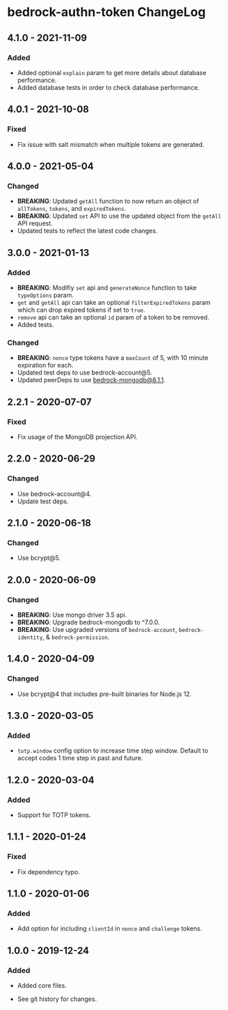 # bedrock-authn-token ChangeLog

## 4.1.0 - 2021-11-09

### Added
- Added optional `explain` param to get more details about database performance.
- Added database tests in order to check database performance.

## 4.0.1 - 2021-10-08

### Fixed
- Fix issue with salt mismatch when multiple tokens are generated.

## 4.0.0 - 2021-05-04

### Changed
- **BREAKING**: Updated `getAll` function to now return an object of
  `allTokens`, `tokens`, and `expiredTokens`.
- **BREAKING**: Updated `set` API to use the updated object from the `getAll`
  API request.
- Updated tests to reflect the latest code changes.

## 3.0.0 - 2021-01-13

### Added
- **BREAKING**: Modifiy `set` api and `generateNonce` function to take
  `typeOptions` param.
- `get` and `getAll` api can take an optional `filterExpiredTokens` param
  which can drop expired tokens if set to `true`.
- `remove` api can take an optional `id` param of a token to be removed.
- Added tests.

### Changed
- **BREAKING**: `nonce` type tokens have a `maxCount` of 5, with 10 minute
  expiration for each.
- Updated test deps to use bedrock-account@5.
- Updated peerDeps to use bedrock-mongodb@8.1.1.

## 2.2.1 - 2020-07-07

### Fixed
- Fix usage of the MongoDB projection API.

## 2.2.0 - 2020-06-29

### Changed
- Use bedrock-account@4.
- Update test deps.

## 2.1.0 - 2020-06-18

### Changed
- Use bcrypt@5.

## 2.0.0 - 2020-06-09

### Changed
- **BREAKING**: Use mongo driver 3.5 api.
- **BREAKING**: Upgrade bedrock-mongodb to ^7.0.0.
- **BREAKING**: Use upgraded versions of `bedrock-account`, `bedrock-identity`,
  & `bedrock-permission`.

## 1.4.0 - 2020-04-09

### Changed
- Use bcrypt@4 that includes pre-built binaries for Node.js 12.

## 1.3.0 - 2020-03-05

### Added
- `totp.window` config option to increase time step window. Default to accept
  codes 1 time step in past and future.

## 1.2.0 - 2020-03-04

### Added
- Support for TOTP tokens.

## 1.1.1 - 2020-01-24

### Fixed
- Fix dependency typo.

## 1.1.0 - 2020-01-06

### Added
- Add option for including `clientId` in `nonce` and `challenge` tokens.

## 1.0.0 - 2019-12-24

### Added
- Added core files.

- See git history for changes.
